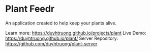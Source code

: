 <h1>Plant Feedr</h1>
An application created to help keep your plants alive. 

Learn more: https://duyhtruong.github.io/projects/plant
Live Demo: https://duyhtruong.github.io/plant/
Server Repository: https://github.com/duyhtruong/plant-server
